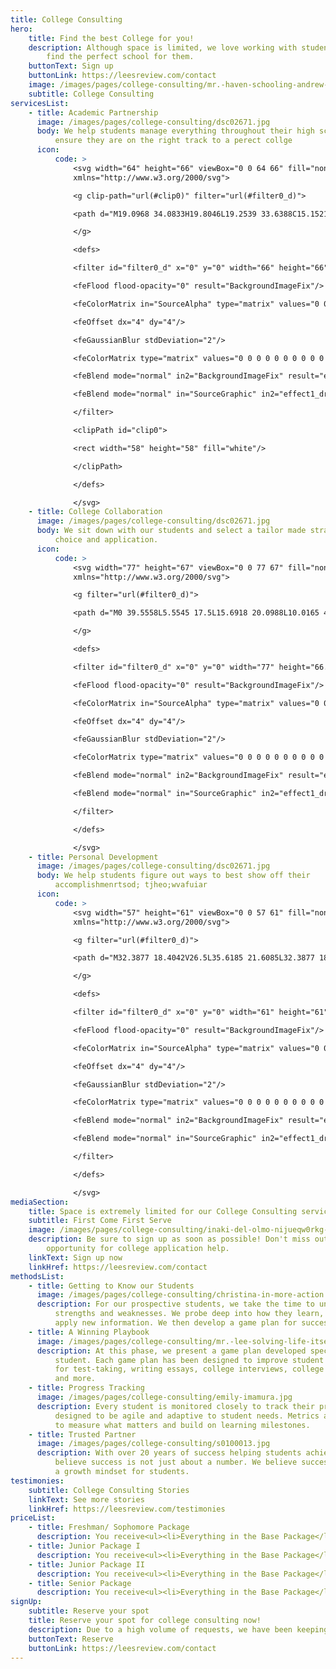 ```yaml
---
title: College Consulting
hero:
    title: Find the best College for you!
    description: Although space is limited, we love working with students to help
        find the perfect school for them.
    buttonText: Sign up
    buttonLink: https://leesreview.com/contact
    image: /images/pages/college-consulting/mr.-haven-schooling-andrew-soliman.jpg
    subtitle: College Consulting
servicesList:
    - title: Academic Partnership
      image: /images/pages/college-consulting/dsc02671.jpg
      body: We help students manage everything throughout their high school career to
          ensure they are on the right track to a perect collge
      icon:
          code: >
              <svg width="64" height="66" viewBox="0 0 64 66" fill="none"
              xmlns="http://www.w3.org/2000/svg">

              <g clip-path="url(#clip0)" filter="url(#filter0_d)">

              <path d="M19.0968 34.0833H19.8046L19.2539 33.6388C15.1521 30.3279 12.3337 24.1697 12.3337 19.2439C12.3337 11.8962 17.4468 7.67277 22.2086 7.50477C24.2008 7.47441 26.3016 7.97794 27.8659 8.85066L28.3034 9.09471L28.2354 8.59842C27.8256 5.60517 26.5308 3.27477 25.1431 1.57672L27.9527 0.314775C28.5751 1.28825 29.2115 2.91688 29.6384 4.83685L29.782 5.48278L30.1014 4.90324C31.0141 3.24698 32.1102 1.91807 33.573 1.06416L33.5731 1.06409C34.3362 0.618129 35.3685 0.374542 36.4454 0.287553C37.4094 0.209672 38.3907 0.258776 39.2124 0.389129C38.7418 1.90402 37.8124 3.75389 35.798 4.99254C34.498 5.79051 32.3681 6.21512 30.1863 6.05096L29.8744 6.02748L29.9203 6.33695C30.0208 7.01403 30.0947 7.70892 30.1281 8.40743L30.147 8.80209L30.4955 8.61605C32.0937 7.76306 33.8789 7.47645 35.7921 7.50477C40.5539 7.6728 45.667 11.8962 45.667 19.2439C45.667 24.1697 42.8485 30.3279 38.7468 33.6388L38.1961 34.0833H38.9038H55.3337V38.4167H8.45866C7.65359 38.4167 7.00033 39.0699 7.00033 39.875C7.00033 40.6801 7.65359 41.3333 8.45866 41.3333H55.3337V45.6667H10.8753C8.73625 45.6667 7.00033 47.4026 7.00033 49.5417C7.00033 51.6807 8.73625 53.4167 10.8753 53.4167H55.3337V57.75H10.8753C6.3444 57.75 2.66699 54.0726 2.66699 49.5417C2.66699 47.5951 3.34692 45.806 4.47982 44.3987L4.62378 44.2198L4.45782 44.0612C3.35473 43.0068 2.66699 41.5197 2.66699 39.875C2.66699 36.6781 5.26173 34.0833 8.45866 34.0833H19.0968ZM22.168 11.8433L22.168 11.8433L22.163 11.8436C19.5922 12.0236 16.4544 14.6515 16.6769 19.7452C16.766 21.8263 17.5369 24.1305 18.6532 26.1401C19.7681 28.1473 21.2444 29.8912 22.771 30.8315C24.0224 31.6169 25.1181 31.7961 26.1628 31.6118C27.1462 31.4383 28.0652 30.945 28.9994 30.3932C29.9485 30.9536 30.8829 31.4545 31.8865 31.6201C32.9173 31.7903 33.9986 31.6042 35.2296 30.8315C36.7562 29.8912 38.2325 28.1473 39.3474 26.1401C40.4637 24.1305 41.2346 21.8265 41.3238 19.7454C41.5463 14.6516 38.4085 12.0236 35.8376 11.8436L35.8376 11.8436L35.8328 11.8433C32.865 11.6932 30.9125 12.8549 29.0451 14.1848C28.2766 13.555 27.428 12.9439 26.3727 12.5022C25.2462 12.0307 23.8958 11.757 22.168 11.8433ZM55.3337 50.5H12.3337V48.5833H55.3337V50.5ZM33.414 27.1367C34.5968 24.6157 35.3057 22.6058 35.4085 20.8447C35.5117 19.0774 35.0042 17.5782 33.8066 16.0811C35.7392 16.2477 37.4366 17.9478 37.46 20.597C37.4703 21.7694 36.9346 23.2259 36.0633 24.5302C35.3432 25.608 34.4121 26.5543 33.414 27.1367Z" fill="white" stroke="#514C48" stroke-width="0.5"/>

              </g>

              <defs>

              <filter id="filter0_d" x="0" y="0" width="66" height="66" filterUnits="userSpaceOnUse" color-interpolation-filters="sRGB">

              <feFlood flood-opacity="0" result="BackgroundImageFix"/>

              <feColorMatrix in="SourceAlpha" type="matrix" values="0 0 0 0 0 0 0 0 0 0 0 0 0 0 0 0 0 0 127 0"/>

              <feOffset dx="4" dy="4"/>

              <feGaussianBlur stdDeviation="2"/>

              <feColorMatrix type="matrix" values="0 0 0 0 0 0 0 0 0 0 0 0 0 0 0 0 0 0 0.25 0"/>

              <feBlend mode="normal" in2="BackgroundImageFix" result="effect1_dropShadow"/>

              <feBlend mode="normal" in="SourceGraphic" in2="effect1_dropShadow" result="shape"/>

              </filter>

              <clipPath id="clip0">

              <rect width="58" height="58" fill="white"/>

              </clipPath>

              </defs>

              </svg>
    - title: College Collaboration
      image: /images/pages/college-consulting/dsc02671.jpg
      body: We sit down with our students and select a tailor made strategy for collge
          choice and application.
      icon:
          code: >
              <svg width="77" height="67" viewBox="0 0 77 67" fill="none"
              xmlns="http://www.w3.org/2000/svg">

              <g filter="url(#filter0_d)">

              <path d="M0 39.5558L5.5545 17.5L15.6918 20.0988L10.0165 42.1546L0 39.5558ZM52.9431 42.1867C53.3025 43.0238 53.4807 43.9308 53.3887 44.8408C53.1616 47.2588 51.382 49.0642 49.1999 49.5133C48.4696 51.0679 47.0925 52.1004 45.5055 52.4358C44.804 53.9292 43.4297 55.0317 41.7795 55.3817C40.8451 57.33 38.9907 58.3333 36.9668 58.3333C35.4832 58.3333 34.0802 57.7996 33.0682 56.7642C30.4002 57.9425 27.6 56.6242 26.6513 54.2471C24.9378 54.0488 23.4686 52.9288 22.8218 51.3392C21.0996 51.1321 19.619 50.0033 18.9692 48.4138C15.5538 48.0113 13.6563 44.2138 15.525 41.1367C14.8551 40.9675 14.1048 40.8333 13.3659 40.6933L14.467 36.4233C15.9735 36.715 17.3708 37.0621 18.6444 37.4675C21.2692 35.5571 24.8285 36.6071 25.9728 39.4479C27.7208 39.6492 29.1813 40.8013 29.808 42.3646C31.5273 42.5629 33.0021 43.68 33.6461 45.2754C35.7679 45.5146 37.5561 47.18 37.812 49.4579L37.8177 50.1142L39.1115 51.2867C39.836 52.1354 41.0665 52.2317 41.8715 51.5958C42.6938 50.9454 42.803 49.7758 42.0871 48.9446L37.8983 45.2142C37.4469 44.8088 38.0478 44.1058 38.5106 44.5113L42.7972 48.3263C43.5361 49.1838 44.7867 49.2946 45.5831 48.6588C46.4025 48.0171 46.4916 46.8183 45.7786 45.9871L40.3276 41.2388C39.8619 40.845 40.4656 40.1304 40.9256 40.5329L46.5146 45.4008C47.2276 46.2233 48.4639 46.3779 49.2948 45.7333C50.1084 45.0917 50.2981 43.9658 49.289 42.8313C45.724 39.5879 41.6099 35.8167 37.3779 31.7596C36.3573 33.1829 31.1219 36.1404 27.9508 36.1404C24.7796 36.1404 22.8361 34.1717 22.3158 32.2233C21.8644 30.5258 22.4624 28.9013 23.8424 28.0846C25.3805 27.1717 26.8755 25.8621 28.3331 24.3833C26.0647 22.6742 24.8745 23.2225 22.3905 24.4213C20.9444 25.1154 19.228 25.9408 17.0602 26.3083L18.3195 21.4375C22.1346 20.0142 25.6479 16.7475 31.2714 21.1954L32.683 19.5854C33.8186 18.2817 35.3021 17.5 37.0041 17.5C38.2576 17.5 39.6204 17.9696 41.0521 18.7163C45.4164 21.0292 47.6445 22.3796 50.9508 22.4904L52.0835 26.8888H52.0605C46.8941 26.985 44.367 25.4071 39.077 22.6013C37.6021 21.8342 36.6074 21.6738 35.9145 22.4729C33.0855 25.7396 30.0754 29.2075 26.7375 31.4067C28.3849 32.7425 32.5421 30.0708 34.1895 28.7233C34.9082 28.1371 36.0238 27.3583 37.4325 27.3583C39.0224 27.3583 40.1781 28.3238 41.009 29.1638C42.964 31.1471 48.3977 36.1317 50.8041 38.3279C52.0519 37.6221 53.2996 37.0592 54.5732 36.5633L55.6744 40.8421C54.7572 41.2329 53.8545 41.6763 52.9431 42.1867ZM21.2118 44.7388L22.9626 42.56C23.6814 41.685 23.5808 40.4542 22.7326 39.8067C21.8816 39.1563 20.6138 39.3458 19.8979 40.215L18.1441 42.3996C17.4225 43.2688 17.5289 44.5025 18.3741 45.1471C19.2194 45.7917 20.493 45.6108 21.2118 44.7388ZM25.0298 47.6729L26.8036 45.4708C27.5166 44.6046 27.416 43.365 26.5679 42.7204C25.7226 42.0758 24.4576 42.2567 23.7389 43.1346L21.9679 45.3338C21.2463 46.2088 21.3641 47.4104 22.2151 48.0638C23.069 48.7113 24.311 48.5508 25.0298 47.6729ZM28.8909 50.5663L30.6389 48.3875C31.3605 47.5154 31.257 46.2846 30.4089 45.6342C29.5579 44.9867 28.2957 45.1763 27.5741 46.0483L25.8233 48.2213C25.1016 49.0963 25.2109 50.3329 26.059 50.9775C26.9014 51.6221 28.1693 51.4442 28.8909 50.5663ZM34.2528 48.5508C33.4075 47.8975 32.1396 48.0871 31.4151 48.9563L29.6556 51.1467C28.9397 52.0188 29.0433 53.2525 29.8914 53.8971C30.7395 54.5417 32.0045 54.3638 32.7261 53.4829L34.4799 51.2954C35.2072 50.4292 35.1038 49.1954 34.2528 48.5508ZM38.3554 51.8583L37.6654 51.24C37.4842 51.9371 37.168 52.5933 36.7109 53.1358L35.6816 54.4221C36.064 54.7313 36.5096 54.9354 36.9696 54.9354C37.398 54.9354 37.8177 54.8013 38.1628 54.5329C38.9793 53.8825 39.0741 52.6896 38.3554 51.8583ZM53.3083 20.0988L58.9835 42.1546L69 39.5558L63.4455 17.5L53.3083 20.0988ZM30.4261 0L27.5914 0.5075L29.0893 9.12333L31.9183 8.61583L30.4261 0ZM41.4086 0.5075L38.5768 0L37.0789 8.61583L39.9108 9.12333L41.4086 0.5075ZM51.75 4.08917L49.2574 2.63083L44.9449 10.2083L47.4375 11.6667L51.75 4.08917ZM19.7426 2.63083L17.25 4.08917L21.5625 11.6667L24.0551 10.2083L19.7426 2.63083Z" fill="white"/>

              </g>

              <defs>

              <filter id="filter0_d" x="0" y="0" width="77" height="66.3333" filterUnits="userSpaceOnUse" color-interpolation-filters="sRGB">

              <feFlood flood-opacity="0" result="BackgroundImageFix"/>

              <feColorMatrix in="SourceAlpha" type="matrix" values="0 0 0 0 0 0 0 0 0 0 0 0 0 0 0 0 0 0 127 0"/>

              <feOffset dx="4" dy="4"/>

              <feGaussianBlur stdDeviation="2"/>

              <feColorMatrix type="matrix" values="0 0 0 0 0 0 0 0 0 0 0 0 0 0 0 0 0 0 0.25 0"/>

              <feBlend mode="normal" in2="BackgroundImageFix" result="effect1_dropShadow"/>

              <feBlend mode="normal" in="SourceGraphic" in2="effect1_dropShadow" result="shape"/>

              </filter>

              </defs>

              </svg>
    - title: Personal Development
      image: /images/pages/college-consulting/dsc02671.jpg
      body: We help students figure out ways to best show off their
          accomplishmenrtsod; tjheo;wvafuiar
      icon:
          code: >
              <svg width="57" height="61" viewBox="0 0 57 61" fill="none"
              xmlns="http://www.w3.org/2000/svg">

              <g filter="url(#filter0_d)">

              <path d="M32.3877 18.4042V26.5L35.6185 21.6085L32.3877 18.4042ZM25.5596 27.6064C27.0171 26.7584 28.3023 25.6984 29.4418 24.4109V27.4341C28.4591 28.302 27.3969 29.0484 26.242 29.6822L25.5596 27.6064ZM18.3715 32.1136C16.9316 32.2969 14.9044 32.3896 13.2503 32.3896V30.2475C14.7697 30.2475 16.6755 30.1658 18.0027 29.998L18.3715 32.1136ZM24.5305 30.5125L24.451 30.5457C23.1569 31.0889 21.7568 31.5107 20.2331 31.811L19.8643 29.6955C21.3107 29.4062 22.6402 28.9998 23.8592 28.4676L24.5305 30.5125ZM48.5837 0L41.9587 24.2917L32.984 16.2975L41.5965 7.20579L30.0491 15.1867L22.0837 13.25L48.5837 0ZM41.9255 32.637C41.9255 42.676 29.168 53 23.7708 53H4.41699V4.41667H29.8725L21.0391 8.83333H8.83366V48.5833H21.9467C31.1224 48.5833 27.7723 35.3333 27.7723 35.3333C35.168 37.3672 41.029 36.2233 41.029 28.2446C41.6473 29.68 41.9255 31.1552 41.9255 32.637Z" fill="white"/>

              </g>

              <defs>

              <filter id="filter0_d" x="0" y="0" width="61" height="61" filterUnits="userSpaceOnUse" color-interpolation-filters="sRGB">

              <feFlood flood-opacity="0" result="BackgroundImageFix"/>

              <feColorMatrix in="SourceAlpha" type="matrix" values="0 0 0 0 0 0 0 0 0 0 0 0 0 0 0 0 0 0 127 0"/>

              <feOffset dx="4" dy="4"/>

              <feGaussianBlur stdDeviation="2"/>

              <feColorMatrix type="matrix" values="0 0 0 0 0 0 0 0 0 0 0 0 0 0 0 0 0 0 0.25 0"/>

              <feBlend mode="normal" in2="BackgroundImageFix" result="effect1_dropShadow"/>

              <feBlend mode="normal" in="SourceGraphic" in2="effect1_dropShadow" result="shape"/>

              </filter>

              </defs>

              </svg>
mediaSection:
    title: Space is extremely limited for our College Consulting services
    subtitle: First Come First Serve
    image: /images/pages/college-consulting/inaki-del-olmo-nijueqw0rkg-unsplash.jpg
    description: Be sure to sign up as soon as possible! Don't miss out on a unique
        opportunity for college application help.
    linkText: Sign up now
    linkHref: https://leesreview.com/contact
methodsList:
    - title: Getting to Know our Students
      image: /images/pages/college-consulting/christina-in-more-action.jpg
      description: For our prospective students, we take the time to understand their
          strengths and weaknesses. We probe deep into how they learn, retain, and
          apply new information. We then develop a game plan for success.
    - title: A Winning Playbook
      image: /images/pages/college-consulting/mr.-lee-solving-life-itself.jpg
      description: At this phase, we present a game plan developed specifically for each
          student. Each game plan has been designed to improve student skill sets
          for test-taking, writing essays, college interviews, college applications,
          and more.
    - title: Progress Tracking
      image: /images/pages/college-consulting/emily-imamura.jpg
      description: Every student is monitored closely to track their progress. Our program is
          designed to be agile and adaptive to student needs. Metrics are in place
          to measure what matters and build on learning milestones.
    - title: Trusted Partner
      image: /images/pages/college-consulting/s0100013.jpg
      description: With over 20 years of success helping students achieve their dreams, we
          believe success is not just about a number. We believe success is building
          a growth mindset for students.
testimonies:
    subtitle: College Consulting Stories
    linkText: See more stories
    linkHref: https://leesreview.com/testimonies
priceList:
    - title: Freshman/ Sophomore Package
      description: You receive<ul><li>Everything in the Base Package</li><li>2 Extra weeks of instruction and help</li></ul>
    - title: Junior Package I
      description: You receive<ul><li>Everything in the Base Package</li><li>2 Extra weeks of instruction and help</li></ul>
    - title: Junior Package II
      description: You receive<ul><li>Everything in the Base Package</li><li>2 Extra weeks of instruction and help</li></ul>
    - title: Senior Package
      description: You receive<ul><li>Everything in the Base Package</li><li>2 Extra weeks of instruction and help</li></ul>
signUp:
    subtitle: Reserve your spot
    title: Reserve your spot for college consulting now!
    description: Due to a high volume of requests, we have been keeping a wait list
    buttonText: Reserve
    buttonLink: https://leesreview.com/contact
---
```

